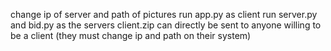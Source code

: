 change ip of server and path of pictures 
run app.py as client 
run server.py and bid.py as the servers
client.zip can directly be sent to anyone willing to be a client (they must change ip and path on their system)
